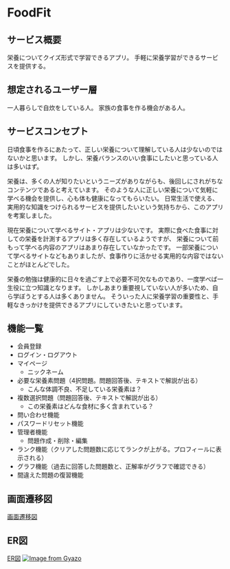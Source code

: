 # FoodFit

## サービス概要
栄養についてクイズ形式で学習できるアプリ。
手軽に栄養学習ができるサービスを提供する。


## 想定されるユーザー層　
一人暮らしで自炊をしている人。
家族の食事を作る機会がある人。


## サービスコンセプト
日頃食事を作るにあたって、正しい栄養について理解している人は少ないのではないかと思います。
しかし、栄養バランスのいい食事にしたいと思っている人は多いはず。

栄養は、多くの人が知りたいというニーズがありながらも、後回しにされがちなコンテンツであると考えています。
そのような人に正しい栄養について気軽に学べる機会を提供し、心も体も健康になってもらいたい。
日常生活で使える、実用的な知識をつけられるサービスを提供したいという気持ちから、このアプリを考案しました。

現在栄養について学べるサイト・アプリは少ないです。
実際に食べた食事に対しての栄養を計測するアプリは多く存在しているようですが、
栄養について前もって学べる内容のアプリはあまり存在していなかったです。
一部栄養について学べるサイトなどもありましたが、食事作りに活かせる実用的な内容ではないことがほとんどでした。

栄養の勉強は健康的に日々を過ごす上で必要不可欠なものであり、一度学べば一生役に立つ知識となります。
しかしあまり重要視していない人が多いため、自ら学ぼうとする人は多くありません。
そういった人に栄養学習の重要性と、手軽なきっかけを提供できるアプリにしていきたいと思っています。


## 機能一覧
* 会員登録
* ログイン・ログアウト
* マイページ
    * ニックネーム
* 必要な栄養素問題（4択問題。問題回答後、テキストで解説が出る）
    * こんな体調不良、不足している栄養素は？
* 複数選択問題（問題回答後、テキストで解説が出る）
    * この栄養素はどんな食材に多く含まれている？
* 問い合わせ機能
* パスワードリセット機能
* 管理者機能
    * 問題作成・削除・編集
* ランク機能（クリアした問題数に応じてランクが上がる。プロフィールに表示される）
* グラフ機能（過去に回答した問題数と、正解率がグラフで確認できる）
* 間違えた問題の復習機能


## 画面遷移図
[画面遷移図](
https://www.figma.com/file/uKciynJuG35EdfLAmyhWqw/FoodFit?type=design&node-id=0%3A1&mode=design&t=sh54eIGW03hBvYtm-1)

## ER図
[ER図](
https://viewer.diagrams.net/?tags=%7B%7D&highlight=0000ff&edit=_blank&layers=1&nav=1&title=%E5%90%8D%E7%A7%B0%E6%9C%AA%E8%A8%AD%E5%AE%9A%E3%83%95%E3%82%A1%E3%82%A4%E3%83%AB.drawio#R7V1td6K6Fv41fLRL3nz5qFZnZk17p2d6z%2BuXWRlNlVskTohtPb%2F%2BJkgEDVAoKEiyVtcqhAhhP08ewt7ZQTMn67dPGGxW92gBXc3oLt4081YzDH1gWvQfK9ntS3pGb1%2BwxM4irBQVPDr%2FwrCwG5ZunQX0jyoShFzibI4L58jz4JwclQGM0etxtSfkHl91A5ZQKHicA1cs%2FdNZkNW%2BdGB3o%2FLP0Fmu%2BJX1bnhkDXjlsMBfgQV6PSqCb2SGPBI28QHiNfCgR%2BiRe4CfIdbs6YoQdqcjzZjRvydW%2B2aJ0NKFYOP4N3O0psVzn1aZPYG14zIzx040Dk9EL2dONXOCESL7rfXbBLoMKw7Dvk2zlKMHO2B23hw%2FmHRednfPXeJ9fjX%2FIPf3y4f%2Bz46xP8sLcLehfb8D79kPDUR23OrUVhu2ScBPVjT2CcAkJIfZpQUUbgIcj96ZeasH%2B64LNr4TVN%2BXrBx3cQd2aEv4ifje%2BMl5g4vve26wupQmd%2FRkbJednFn5MWwMOwxcZ%2BnR7Tm9dXbFMYY%2Bbcsd8ElYQzROaK8XiAl8ixWFxvoE0RoSvKNV%2BFFOqbCj6P1w%2FzWincHrrOKUM8NCEPJoeTh3BA%2FdCBEqgJYpoJUKFL114gD3O%2B2CwFsGmB1Dwuy6wGjzX4CXkIQFG%2BQwi05f4L4TBMZ3XHeCXMSQ9ZAHebXg5uwx%2FaO3O%2Bne2JpNGzCh%2B3q0T%2F9YdUwmyPMJpgxhl4IUqFfIwBoTtAmv48In3gwcGpNt%2F0SE0D6VBmsmq9%2FHOsTWzAnt2ZC1BGQfvhbBFtF7fXIDNVs5iwX09l2SKTCI8E6AMtH%2BB5ufgnHaEXPiYebGIwaAWdD%2B4ckiqxQ%2BG3Ap9z1A4BhtvYUvgHpo58dxtgWcafXm4cwFdl937G%2FA3PGWd%2Ftf9k6IYJ%2BDCG%2FpHdOolBi5TncBZgxl1vbuGbW9V7e285HzB6G9UJfPaf5hbvO3Xcp1XYAV07HzDw%2BsYQPxfVfSKyeAdBLeUxJ%2BHgkf1i3h%2FRYpeC%2B39duu4ANRwKG%2FoT2hzfqdH37p9NsQ%2FSu%2F%2BxArbxg90jEGH3SHmXoxYvDmGCfXM8Tr9RvCG9F7I9GDv4hfLv%2F7f1Mcc4bosWmTZ%2B5AXTUaMMThu1S%2BuQJUkG9kUO4F4MoVvsirXWGFr909Z4ivAQ3s9Xnt389t%2F9bruehRb7lrrgD4rVbwW%2FfTr8Vfn769fhm9PDm%2F%2FzPz%2F%2BmYSrArEuyLOuMSoTQb2IcTzJ1FQ8n0OdEU4lszXAPHbSC4HxHokuhLJ9BGoV6tBDpdoJM8ZZdV6ASH2KyJTpOc3bYABG0X7QR3WBD0vk5PSfX4yyfbQyXbFcm2Xbds8xM3qhPn7aNyTkxKhFGcmORQYBqIbWUCrSYlpbPBVgJdkUAPahfoXgM7cc4%2BynmoBLpjitGkDfD9V4TbPIouQAD5RHqgRLoakT7kqdYn0oXeiBom0oPc9m67SFti1sYc7zYELn7IINb5iSCdWFu6EuuKxNqqW6wto4GdOGcf5TxUYt2xxJnbGK4dr80SXQD%2BNkv0twm5vX928fr18XW42PT%2B%2FEpgxyjUrZVEZ0h07mn%2BFUh0MpZi376SYGImNeVS7WRTiGHi%2BQpgMKdX%2FrGCtAWr1gQWy3KhzRL%2BG769X1rG5%2F7jrWF5v76g9epbRxxkw8US8nntVDhXaIk84E6j0jFmrYGLEKWozh0K4GV5Ef%2BDhOzCVC2wJYgWrcjaDY9SuPDuL%2Fb7G5vv%2Fh2eLti5fTva24V78y1%2BCa6bmW3loy2ew4xHuh26yNidZrIBQxcQ5wUenT4D6wf2XIpYpPfCC%2FE52L0TfEnw7At%2FFWE7whjsYtXCx13qdWzz%2BDp2%2BOCY5WzXSX26sW9BpWNHW5zS8NuWPoMd%2BmBO1R6JMv8s7lHjKVl5wyD6Kasqe2uzpc60T0nvyuR2MxPuEpssBkeuNeEuk7pSDf%2BSTSEm3lznaC9Hwl1JKrR59JdsG7Uc1rkU%2FqIJd0lN5g24uoS7TKIqPe%2BJ887YaJjZbzrTxhNtMNCmtja0tcFMmw61ka4NJqxk0NMGNtsYTbXxkFduYhi1Kt9tAdZIJ%2F2HBDMl9WWlvvZUPWNYKFbaLGk%2FmE9pO7UFd1XGI2zAR15M23va6FYbmdp0oI36wUZfozak8s42LI12IQm0vQht2izuiV5dNYqvSNovmuSXCOV1ZGFnsVAuXU%2B0hBiBI7tNS9bIKAl9m7U5UYT0nuiQm6yQM4cqDkKP9PlkNe4pz5uvd744iN6T2k1WwO0ecft6IiGHFTab7Sj7YCAk4q5UT%2BEUpEXXWQORPlcgpAgVpHsqGwM13bwqSa899GEMRDfKlUxmzCanEnFqC3Gi6i8%2Bkag18xhL00A6Adf74gQzpegVKXrtEQ69X24uWrP0POKq0nO9L85EmwfukFjIY6hR6RsHsY%2FBSBtOWeyDPuNHhpxx7SL8ke5BYPRVln9Vut%2BANQ77TezIeQdsfZXoHw1eRTfbHGFMG50S2x5pI0sGNS%2FCkjaruesBf7v5Yn6Fz9vt4x%2B%2BNXY%2Fd3RLQP4CCUpHiUbwzSGxZCW693fsSJSqxHZ4plIsw8nqG1osx6nTvemahySolESnYO8BYoeaL4jtJItO0YQnwp9qWlqwOTzjuTOjLOMkM8o%2BYVZKZlRlrBJXa4s4o3%2BMM9D9GUgO68XOHLgfZE55lM8Nns39ezx97PTLY%2FuWCuAJJ%2BpxuhXMj6vskdQV4%2FLfob91iYrEsqPdk0hs3hz1w6ix%2BtFgt9xXZOQZ7Efcvp5IrNEV4%2BxX7bbvquH%2FwRYJn2fnbvuWe%2B0LsKDNw%2FsUWpQLyStBb3QcVjfaJei6isNGthDjsFsf4paLeQEGyCfm%2FMt4SrtLa3ftEVfDKBRGaZhQS%2FqBzmRbiG9VOPByxPzusVSy0S1LIqMbY5ullU17LN46nEjhiVef9swwTsInLi66Vljcix5bOCzVhb4YYRxQb%2Fp9TypaNHPYTQcVAg9eVGUNvB0vjdUSmZPXHXt474t73TNXKKnOcVtO%2BW1R%2BRsMdD4c36VDCaDNBJyTlgU164I5OQZS89J%2FpVDeI5gJckiEqlDmnfTd3nyYpdkUnEWHisI5vZPy1VLfx1mvDefklTzF0Mh%2FtgQ7zMOaOmaTKJx1klfYy%2BsdqySvMBkxlVYowJpN7UbGspIToMVwx5Wur5hNXaner5ORTvgO5FW6QN9PKyxLhTa%2FMydzQ4x%2FSKTwyQOxihT%2BksGtZGzF%2BEcDe31O%2Bx%2BIqvQ86XMJan3FsqyRT%2FrVB4ErUvpLhsKSobyO7wFn0lAJe8cQEw3V2oplSSOfrqvswop0vf61FY0mduK8fVTKucXJWUuir63tyyuqKcXpbBD9cffQ26ayQaIQiHnyjakGxEBMqT1kBTzuZn60mxIDMUUPWZtiIAfqqiewKfrMpIqBFKCCfM9jtS7XuRS%2B9hiIeaWrcmUTVem5mbAml4qBlGWNfNKvfGUVKX3tMRCziX04r7mVq%2BzwIRLRVaZiIGVJI52uW2qt9Ip0vf4YiHXFI3Yrv71bL%2Byir63lMZAC4Msn0KI%2FboLWG3a9VEZIFAex%2BXC6OXEQS2ovWQGvu9Xodc2Smyx6ydoUB7GU3%2BxgCtFvJlUcpAAV5Hsmq6Urz6XwtcdBrHKZnA17q1LuMm4KTiIVB6mSNdJJv638ZRUpfe1xEPuKhd1W7rKDKUR3mYqDlCWNfLoufpxE6fqHdL3%2BOIhdKF%2BzYcKe396tF3bR19byOEgB8Fsk0HQXI0Ti1THYrO7RArIa%2Fwc%3D)
[![Image from Gyazo](https://i.gyazo.com/0c2e8245011469c896621c578e0132f6.png)](https://gyazo.com/0c2e8245011469c896621c578e0132f6)